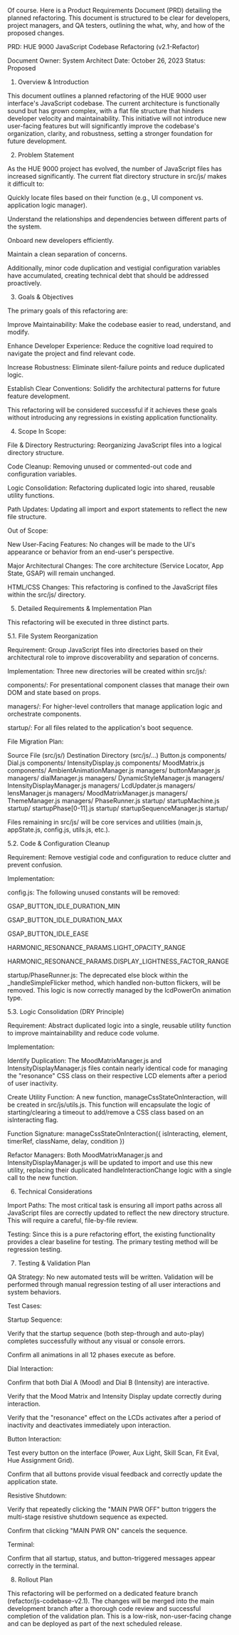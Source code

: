 Of course. Here is a Product Requirements Document (PRD) detailing the planned refactoring. This document is structured to be clear for developers, project managers, and QA testers, outlining the what, why, and how of the proposed changes.

PRD: HUE 9000 JavaScript Codebase Refactoring (v2.1-Refactor)

Document Owner: System Architect
Date: October 26, 2023
Status: Proposed

1. Overview & Introduction

This document outlines a planned refactoring of the HUE 9000 user interface's JavaScript codebase. The current architecture is functionally sound but has grown complex, with a flat file structure that hinders developer velocity and maintainability. This initiative will not introduce new user-facing features but will significantly improve the codebase's organization, clarity, and robustness, setting a stronger foundation for future development.

2. Problem Statement

As the HUE 9000 project has evolved, the number of JavaScript files has increased significantly. The current flat directory structure in src/js/ makes it difficult to:

Quickly locate files based on their function (e.g., UI component vs. application logic manager).

Understand the relationships and dependencies between different parts of the system.

Onboard new developers efficiently.

Maintain a clean separation of concerns.

Additionally, minor code duplication and vestigial configuration variables have accumulated, creating technical debt that should be addressed proactively.

3. Goals & Objectives

The primary goals of this refactoring are:

Improve Maintainability: Make the codebase easier to read, understand, and modify.

Enhance Developer Experience: Reduce the cognitive load required to navigate the project and find relevant code.

Increase Robustness: Eliminate silent-failure points and reduce duplicated logic.

Establish Clear Conventions: Solidify the architectural patterns for future feature development.

This refactoring will be considered successful if it achieves these goals without introducing any regressions in existing application functionality.

4. Scope
In Scope:

File & Directory Restructuring: Reorganizing JavaScript files into a logical directory structure.

Code Cleanup: Removing unused or commented-out code and configuration variables.

Logic Consolidation: Refactoring duplicated logic into shared, reusable utility functions.

Path Updates: Updating all import and export statements to reflect the new file structure.

Out of Scope:

New User-Facing Features: No changes will be made to the UI's appearance or behavior from an end-user's perspective.

Major Architectural Changes: The core architecture (Service Locator, App State, GSAP) will remain unchanged.

HTML/CSS Changes: This refactoring is confined to the JavaScript files within the src/js/ directory.

5. Detailed Requirements & Implementation Plan

This refactoring will be executed in three distinct parts.

5.1. File System Reorganization

Requirement: Group JavaScript files into directories based on their architectural role to improve discoverability and separation of concerns.

Implementation:
Three new directories will be created within src/js/:

components/: For presentational component classes that manage their own DOM and state based on props.

managers/: For higher-level controllers that manage application logic and orchestrate components.

startup/: For all files related to the application's boot sequence.

File Migration Plan:

Source File (src/js/)	Destination Directory (src/js/...)
Button.js	components/
Dial.js	components/
IntensityDisplay.js	components/
MoodMatrix.js	components/
AmbientAnimationManager.js	managers/
buttonManager.js	managers/
dialManager.js	managers/
DynamicStyleManager.js	managers/
IntensityDisplayManager.js	managers/
LcdUpdater.js	managers/
lensManager.js	managers/
MoodMatrixManager.js	managers/
ThemeManager.js	managers/
PhaseRunner.js	startup/
startupMachine.js	startup/
startupPhase[0-11].js	startup/
startupSequenceManager.js	startup/

Files remaining in src/js/ will be core services and utilities (main.js, appState.js, config.js, utils.js, etc.).

5.2. Code & Configuration Cleanup

Requirement: Remove vestigial code and configuration to reduce clutter and prevent confusion.

Implementation:

config.js: The following unused constants will be removed:

GSAP_BUTTON_IDLE_DURATION_MIN

GSAP_BUTTON_IDLE_DURATION_MAX

GSAP_BUTTON_IDLE_EASE

HARMONIC_RESONANCE_PARAMS.LIGHT_OPACITY_RANGE

HARMONIC_RESONANCE_PARAMS.DISPLAY_LIGHTNESS_FACTOR_RANGE

startup/PhaseRunner.js: The deprecated else block within the _handleSimpleFlicker method, which handled non-button flickers, will be removed. This logic is now correctly managed by the lcdPowerOn animation type.

5.3. Logic Consolidation (DRY Principle)

Requirement: Abstract duplicated logic into a single, reusable utility function to improve maintainability and reduce code volume.

Implementation:

Identify Duplication: The MoodMatrixManager.js and IntensityDisplayManager.js files contain nearly identical code for managing the "resonance" CSS class on their respective LCD elements after a period of user inactivity.

Create Utility Function: A new function, manageCssStateOnInteraction, will be created in src/js/utils.js. This function will encapsulate the logic of starting/clearing a timeout to add/remove a CSS class based on an isInteracting flag.

Function Signature: manageCssStateOnInteraction({ isInteracting, element, timerRef, className, delay, condition })

Refactor Managers: Both MoodMatrixManager.js and IntensityDisplayManager.js will be updated to import and use this new utility, replacing their duplicated handleInteractionChange logic with a single call to the new function.

6. Technical Considerations

Import Paths: The most critical task is ensuring all import paths across all JavaScript files are correctly updated to reflect the new directory structure. This will require a careful, file-by-file review.

Testing: Since this is a pure refactoring effort, the existing functionality provides a clear baseline for testing. The primary testing method will be regression testing.

7. Testing & Validation Plan

QA Strategy: No new automated tests will be written. Validation will be performed through manual regression testing of all user interactions and system behaviors.

Test Cases:

Startup Sequence:

Verify that the startup sequence (both step-through and auto-play) completes successfully without any visual or console errors.

Confirm all animations in all 12 phases execute as before.

Dial Interaction:

Confirm that both Dial A (Mood) and Dial B (Intensity) are interactive.

Verify that the Mood Matrix and Intensity Display update correctly during interaction.

Verify that the "resonance" effect on the LCDs activates after a period of inactivity and deactivates immediately upon interaction.

Button Interaction:

Test every button on the interface (Power, Aux Light, Skill Scan, Fit Eval, Hue Assignment Grid).

Confirm that all buttons provide visual feedback and correctly update the application state.

Resistive Shutdown:

Verify that repeatedly clicking the "MAIN PWR OFF" button triggers the multi-stage resistive shutdown sequence as expected.

Confirm that clicking "MAIN PWR ON" cancels the sequence.

Terminal:

Confirm that all startup, status, and button-triggered messages appear correctly in the terminal.

8. Rollout Plan

This refactoring will be performed on a dedicated feature branch (refactor/js-codebase-v2.1). The changes will be merged into the main development branch after a thorough code review and successful completion of the validation plan. This is a low-risk, non-user-facing change and can be deployed as part of the next scheduled release.